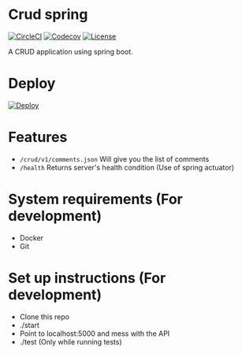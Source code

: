 # Crud spring
[![CircleCI](https://circleci.com/gh/kishaningithub/crudspring.svg?style=shield)](https://circleci.com/gh/kishaningithub/crudspring)
[![Codecov](https://img.shields.io/codecov/c/github/kishaningithub/crudspring.svg?maxAge=2592000)](https://codecov.io/gh/kishaningithub/crudspring)
[![License](https://img.shields.io/github/license/kishaningithub/crudspring.svg)](LICENSE.txt)

A CRUD application using spring boot.

# Deploy
[![Deploy](https://www.herokucdn.com/deploy/button.svg)](https://heroku.com/deploy)

# Features
- `/crud/v1/comments.json` Will give you the list of comments
- `/health` Returns server's health condition (Use of spring actuator)

# System requirements (For development)
- Docker
- Git

# Set up instructions (For development)
- Clone this repo
- ./start
- Point to localhost:5000 and mess with the API
- ./test (Only while running tests)
